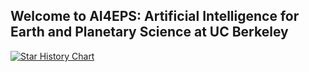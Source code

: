 ## Welcome to AI4EPS: Artificial Intelligence for Earth and Planetary Science at UC Berkeley

[![Star History Chart](https://api.star-history.com/svg?repos=AI4EPS/QuakeFlow,AI4EPS/PhaseNet,AI4EPS/GaMMA,AI4EPS/DeepDenoiser,kailaix/ADSeismic.jl,smousavi05/STEAD,smousavi05/EQTransformer,Dal-mzhang/LOC-FLOW&type=Date)](https://star-history.com/#AI4EPS/QuakeFlow&AI4EPS/PhaseNet&AI4EPS/GaMMA&AI4EPS/DeepDenoiser&kailaix/ADSeismic.jl&smousavi05/STEAD&smousavi05/EQTransformer&Dal-mzhang/LOC-FLOW&Date)

